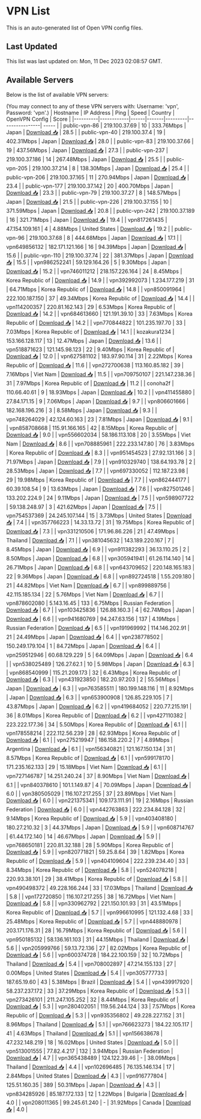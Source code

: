 # VPN List

This is an auto-generated list of Open VPN config files.

## Last Updated

This list was last updated on: Mon, 11 Dec 2023 02:08:57 GMT.

## Available Servers

Below is the list of available VPN servers:

(You may connect to any of these VPN servers with: Username: 'vpn', Password: 'vpn'.)
| Hostname | IP Address | Ping | Speed | Country | OpenVPN Config | Score |
|----------|------------|------|-------|---------|----------------| ----- |
| public-vpn-86 | 219.100.37.69 | 10 | 333.76Mbps | Japan | [Download 📥](./configs/server_0_JP.ovpn) | 28.5 |
| public-vpn-40 | 219.100.37.4 | 19 | 402.31Mbps | Japan | [Download 📥](./configs/server_1_JP.ovpn) | 28.0 |
| public-vpn-83 | 219.100.37.66 | 19 | 437.56Mbps | Japan | [Download 📥](./configs/server_2_JP.ovpn) | 27.3 |
| public-vpn-237 | 219.100.37.186 | 14 | 267.48Mbps | Japan | [Download 📥](./configs/server_3_JP.ovpn) | 25.5 |
| public-vpn-205 | 219.100.37.214 | 8 | 138.30Mbps | Japan | [Download 📥](./configs/server_4_JP.ovpn) | 25.4 |
| public-vpn-206 | 219.100.37.165 | 11 | 270.94Mbps | Japan | [Download 📥](./configs/server_5_JP.ovpn) | 23.4 |
| public-vpn-177 | 219.100.37.142 | 20 | 400.70Mbps | Japan | [Download 📥](./configs/server_6_JP.ovpn) | 23.3 |
| public-vpn-79 | 219.100.37.27 | 8 | 148.57Mbps | Japan | [Download 📥](./configs/server_7_JP.ovpn) | 21.5 |
| public-vpn-226 | 219.100.37.155 | 10 | 371.59Mbps | Japan | [Download 📥](./configs/server_8_JP.ovpn) | 20.8 |
| public-vpn-242 | 219.100.37.189 | 16 | 321.71Mbps | Japan | [Download 📥](./configs/server_9_JP.ovpn) | 19.4 |
| vpn817261435 | 47.154.109.161 | 4 | 4.88Mbps | United States | [Download 📥](./configs/server_10_US.ovpn) | 19.2 |
| public-vpn-96 | 219.100.37.68 | 8 | 444.68Mbps | Japan | [Download 📥](./configs/server_11_JP.ovpn) | 17.1 |
| vpn649856132 | 182.171.121.166 | 16 | 94.39Mbps | Japan | [Download 📥](./configs/server_12_JP.ovpn) | 15.6 |
| public-vpn-110 | 219.100.37.74 | 22 | 381.37Mbps | Japan | [Download 📥](./configs/server_13_JP.ovpn) | 15.5 |
| vpn986252241 | 59.129.164.26 | 5 | 9.30Mbps | Japan | [Download 📥](./configs/server_14_JP.ovpn) | 15.2 |
| vpn746011212 | 218.157.226.164 | 24 | 8.45Mbps | Korea Republic of | [Download 📥](./configs/server_15_KR.ovpn) | 14.9 |
| vpn392992073 | 1.234.177.219 | 31 | 64.71Mbps | Korea Republic of | [Download 📥](./configs/server_16_KR.ovpn) | 14.8 |
| vpn850091964 | 222.100.187.150 | 37 | 49.34Mbps | Korea Republic of | [Download 📥](./configs/server_17_KR.ovpn) | 14.4 |
| vpn114200357 | 220.81.162.143 | 29 | 6.53Mbps | Korea Republic of | [Download 📥](./configs/server_18_KR.ovpn) | 14.2 |
| vpn684613660 | 121.191.39.10 | 33 | 7.63Mbps | Korea Republic of | [Download 📥](./configs/server_19_KR.ovpn) | 14.2 |
| vpn770844822 | 101.235.197.70 | 33 | 7.03Mbps | Korea Republic of | [Download 📥](./configs/server_20_KR.ovpn) | 14.1 |
| kozakura1234 | 153.166.128.117 | 13 | 12.47Mbps | Japan | [Download 📥](./configs/server_21_JP.ovpn) | 13.6 |
| vpn518871623 | 121.145.98.123 | 22 | 9.40Mbps | Korea Republic of | [Download 📥](./configs/server_22_KR.ovpn) | 12.0 |
| vpn627581102 | 183.97.90.114 | 31 | 2.22Mbps | Korea Republic of | [Download 📥](./configs/server_23_KR.ovpn) | 11.6 |
| vpn272700638 | 113.160.85.182 | 39 | 7.16Mbps | Viet Nam | [Download 📥](./configs/server_24_VN.ovpn) | 11.5 |
| vpn709750107 | 221.147.238.36 | 31 | 7.97Mbps | Korea Republic of | [Download 📥](./configs/server_25_KR.ovpn) | 11.2 |
| conoha2f | 110.66.40.61 | 9 | 18.93Mbps | Japan | [Download 📥](./configs/server_26_JP.ovpn) | 10.2 |
| vpn411455880 | 27.84.171.15 | 9 | 7.06Mbps | Japan | [Download 📥](./configs/server_27_JP.ovpn) | 9.7 |
| vpn806601666 | 182.168.196.216 | 3 | 8.58Mbps | Japan | [Download 📥](./configs/server_28_JP.ovpn) | 9.3 |
| vpn748264029 | 42.124.60.163 | 23 | 7.81Mbps | Japan | [Download 📥](./configs/server_29_JP.ovpn) | 9.1 |
| vpn858708668 | 115.91.166.165 | 42 | 8.15Mbps | Korea Republic of | [Download 📥](./configs/server_30_KR.ovpn) | 9.0 |
| vpn556602034 | 58.186.113.108 | 20 | 3.55Mbps | Viet Nam | [Download 📥](./configs/server_31_VN.ovpn) | 8.6 |
| vpn708885961 | 222.233.147.80 | 76 | 3.83Mbps | Korea Republic of | [Download 📥](./configs/server_32_KR.ovpn) | 8.3 |
| vpn951454523 | 27.92.131.166 | 3 | 71.97Mbps | Japan | [Download 📥](./configs/server_33_JP.ovpn) | 7.9 |
| vpn910329740 | 138.64.193.78 | 2 | 28.53Mbps | Japan | [Download 📥](./configs/server_34_JP.ovpn) | 7.7 |
| vpn697330052 | 112.187.23.98 | 29 | 19.98Mbps | Korea Republic of | [Download 📥](./configs/server_35_KR.ovpn) | 7.7 |
| vpn862444177 | 60.39.108.54 | 9 | 13.63Mbps | Japan | [Download 📥](./configs/server_36_JP.ovpn) | 7.6 |
| vpn827501246 | 133.202.224.9 | 24 | 9.11Mbps | Japan | [Download 📥](./configs/server_37_JP.ovpn) | 7.5 |
| vpn598907722 | 59.138.248.97 | 3 | 421.62Mbps | Japan | [Download 📥](./configs/server_38_JP.ovpn) | 7.5 |
| vpn754537369 | 24.245.107.144 | 15 | 3.73Mbps | United States | [Download 📥](./configs/server_39_US.ovpn) | 7.4 |
| vpn357766223 | 14.33.13.72 | 31 | 19.75Mbps | Korea Republic of | [Download 📥](./configs/server_40_KR.ovpn) | 7.3 |
| vpn331210506 | 171.96.86.226 | 21 | 47.49Mbps | Thailand | [Download 📥](./configs/server_41_TH.ovpn) | 7.1 |
| vpn381045632 | 143.189.220.167 | 7 | 8.45Mbps | Japan | [Download 📥](./configs/server_42_JP.ovpn) | 6.9 |
| vpn911382293 | 36.13.110.25 | 2 | 8.50Mbps | Japan | [Download 📥](./configs/server_43_JP.ovpn) | 6.8 |
| vpn305941941 | 61.26.114.140 | 14 | 26.71Mbps | Japan | [Download 📥](./configs/server_44_JP.ovpn) | 6.8 |
| vpn643709652 | 220.148.165.183 | 22 | 9.36Mbps | Japan | [Download 📥](./configs/server_45_JP.ovpn) | 6.8 |
| vpn892724518 | 1.55.209.180 | 21 | 44.82Mbps | Viet Nam | [Download 📥](./configs/server_46_VN.ovpn) | 6.7 |
| vpn899889756 | 42.115.185.134 | 22 | 5.76Mbps | Viet Nam | [Download 📥](./configs/server_47_VN.ovpn) | 6.7 |
| vpn878602080 | 5.143.16.45 | 133 | 6.75Mbps | Russian Federation | [Download 📥](./configs/server_48_RU.ovpn) | 6.7 |
| vpn103425836 | 126.88.160.3 | 4 | 62.74Mbps | Japan | [Download 📥](./configs/server_49_JP.ovpn) | 6.6 |
| vpn941680769 | 94.247.63.156 | 137 | 4.19Mbps | Russian Federation | [Download 📥](./configs/server_50_RU.ovpn) | 6.5 |
| vpn191969992 | 114.146.202.91 | 21 | 24.49Mbps | Japan | [Download 📥](./configs/server_51_JP.ovpn) | 6.4 |
| vpn238778502 | 150.249.179.104 | 1 | 84.72Mbps | Japan | [Download 📥](./configs/server_52_JP.ovpn) | 6.4 |
| vpn259512946 | 60.68.129.229 | 5 | 64.09Mbps | Japan | [Download 📥](./configs/server_53_JP.ovpn) | 6.4 |
| vpn538025489 | 126.27.62.1 | 10 | 5.98Mbps | Japan | [Download 📥](./configs/server_54_JP.ovpn) | 6.3 |
| vpn868540999 | 115.21.209.173 | 32 | 6.43Mbps | Korea Republic of | [Download 📥](./configs/server_55_KR.ovpn) | 6.3 |
| vpn431923850 | 182.20.97.203 | 2 | 55.56Mbps | Japan | [Download 📥](./configs/server_56_JP.ovpn) | 6.3 |
| vpn763585511 | 180.199.148.116 | 11 | 8.92Mbps | Japan | [Download 📥](./configs/server_57_JP.ovpn) | 6.3 |
| vpn653900908 | 126.85.229.105 | 7 | 43.87Mbps | Japan | [Download 📥](./configs/server_58_JP.ovpn) | 6.2 |
| vpn419684052 | 220.77.215.191 | 36 | 8.01Mbps | Korea Republic of | [Download 📥](./configs/server_59_KR.ovpn) | 6.2 |
| vpn427110382 | 223.222.177.36 | 34 | 5.50Mbps | Korea Republic of | [Download 📥](./configs/server_60_KR.ovpn) | 6.1 |
| vpn178558214 | 222.112.56.239 | 28 | 62.93Mbps | Korea Republic of | [Download 📥](./configs/server_61_KR.ovpn) | 6.1 |
| vpn275219947 | 186.158.220.2 | 7 | 4.89Mbps | Argentina | [Download 📥](./configs/server_62_AR.ovpn) | 6.1 |
| vpn156340821 | 121.167.150.134 | 31 | 8.57Mbps | Korea Republic of | [Download 📥](./configs/server_63_KR.ovpn) | 6.1 |
| vpn599178170 | 171.235.162.133 | 29 | 15.18Mbps | Viet Nam | [Download 📥](./configs/server_64_VN.ovpn) | 6.1 |
| vpn727146787 | 14.251.240.24 | 37 | 8.90Mbps | Viet Nam | [Download 📥](./configs/server_65_VN.ovpn) | 6.1 |
| vpn840378610 | 101.1.149.87 | 4 | 70.09Mbps | Japan | [Download 📥](./configs/server_66_JP.ovpn) | 6.0 |
| vpn380505029 | 116.107.217.255 | 37 | 23.89Mbps | Viet Nam | [Download 📥](./configs/server_67_VN.ovpn) | 6.0 |
| vpn221375341 | 109.173.111.91 | 19 | 2.16Mbps | Russian Federation | [Download 📥](./configs/server_68_RU.ovpn) | 6.0 |
| vpn442763863 | 222.234.84.128 | 32 | 9.14Mbps | Korea Republic of | [Download 📥](./configs/server_69_KR.ovpn) | 5.9 |
| vpn403408180 | 180.27.210.32 | 3 | 44.37Mbps | Japan | [Download 📥](./configs/server_70_JP.ovpn) | 5.9 |
| vpn608714767 | 61.44.172.140 | 14 | 46.67Mbps | Japan | [Download 📥](./configs/server_71_JP.ovpn) | 5.9 |
| vpn768650181 | 220.81.32.188 | 28 | 5.90Mbps | Korea Republic of | [Download 📥](./configs/server_72_KR.ovpn) | 5.9 |
| vpn820771821 | 59.25.8.64 | 39 | 1.82Mbps | Korea Republic of | [Download 📥](./configs/server_73_KR.ovpn) | 5.9 |
| vpn404109604 | 222.239.234.40 | 33 | 8.34Mbps | Korea Republic of | [Download 📥](./configs/server_74_KR.ovpn) | 5.8 |
| vpn524078218 | 220.93.38.101 | 29 | 38.41Mbps | Korea Republic of | [Download 📥](./configs/server_75_KR.ovpn) | 5.8 |
| vpn490498372 | 49.228.166.244 | 33 | 17.03Mbps | Thailand | [Download 📥](./configs/server_76_TH.ovpn) | 5.8 |
| vpn172720850 | 116.107.217.255 | 38 | 16.72Mbps | Viet Nam | [Download 📥](./configs/server_77_VN.ovpn) | 5.8 |
| vpn330962792 | 221.150.101.93 | 31 | 43.51Mbps | Korea Republic of | [Download 📥](./configs/server_78_KR.ovpn) | 5.7 |
| vpn996610995 | 121.132.4.68 | 33 | 25.48Mbps | Korea Republic of | [Download 📥](./configs/server_79_KR.ovpn) | 5.7 |
| vpn448880978 | 203.171.176.31 | 28 | 16.79Mbps | Korea Republic of | [Download 📥](./configs/server_80_KR.ovpn) | 5.6 |
| vpn950185132 | 58.136.161.103 | 31 | 44.15Mbps | Thailand | [Download 📥](./configs/server_81_TH.ovpn) | 5.6 |
| vpn205999766 | 59.13.72.136 | 27 | 82.02Mbps | Korea Republic of | [Download 📥](./configs/server_82_KR.ovpn) | 5.6 |
| vpn600374728 | 184.22.100.159 | 32 | 10.72Mbps | Thailand | [Download 📥](./configs/server_83_TH.ovpn) | 5.4 |
| vpn708002897 | 47.214.155.133 | 27 | 0.00Mbps | United States | [Download 📥](./configs/server_84_US.ovpn) | 5.4 |
| vpn305777733 | 187.65.19.60 | 43 | 5.38Mbps | Brazil | [Download 📥](./configs/server_85_BR.ovpn) | 5.4 |
| vpn439917920 | 58.237.237.172 | 33 | 37.29Mbps | Korea Republic of | [Download 📥](./configs/server_86_KR.ovpn) | 5.3 |
| vpn273426101 | 211.247.105.252 | 32 | 8.44Mbps | Korea Republic of | [Download 📥](./configs/server_87_KR.ovpn) | 5.3 |
| vpn280402051 | 119.56.244.124 | 33 | 7.57Mbps | Korea Republic of | [Download 📥](./configs/server_88_KR.ovpn) | 5.3 |
| vpn935356802 | 49.228.227.152 | 31 | 8.96Mbps | Thailand | [Download 📥](./configs/server_89_TH.ovpn) | 5.1 |
| vpn766623273 | 184.22.105.117 | 41 | 4.63Mbps | Thailand | [Download 📥](./configs/server_90_TH.ovpn) | 5.1 |
| vpn156638678 | 47.232.148.219 | 18 | 16.02Mbps | United States | [Download 📥](./configs/server_91_US.ovpn) | 5.0 |
| vpn513001555 | 77.82.4.217 | 132 | 3.94Mbps | Russian Federation | [Download 📥](./configs/server_92_RU.ovpn) | 4.7 |
| vpn365438489 | 124.122.39.46 | - | 38.09Mbps | Thailand | [Download 📥](./configs/server_93_TH.ovpn) | 4.4 |
| vpn102696485 | 76.135.146.134 | 17 | 2.84Mbps | United States | [Download 📥](./configs/server_94_US.ovpn) | 4.3 |
| vpn916777804 | 125.51.160.35 | 389 | 50.31Mbps | Japan | [Download 📥](./configs/server_95_JP.ovpn) | 4.3 |
| vpn834285926 | 85.187.172.133 | 12 | 1.22Mbps | Bulgaria | [Download 📥](./configs/server_96_BG.ovpn) | 4.0 |
| vpn208011365 | 99.245.61.240 | - | 31.92Mbps | Canada | [Download 📥](./configs/server_97_CA.ovpn) | 4.0 |
